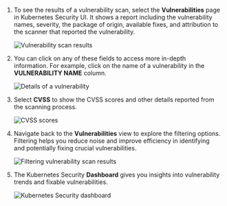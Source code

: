 ---
---
1. To see the results of a vulnerability scan, select the **Vulnerabilities** page in Kubernetes Security UI. It shows a report including the vulnerability names, severity, the package of origin, available fixes, and attribution to the scanner that reported the vulnerability.

    ![Vulnerability scan results](/docs/kubeclarity/getting-started/first-tasks-ui/vulnerability-scan-results.png)

1. You can click on any of these fields to access more in-depth information. For example, click on the name of a vulnerability in the **VULNERABILITY NAME** column.

    ![Details of a vulnerability](/docs/kubeclarity/getting-started/first-tasks-ui/vulnerability-scan-details.png)

1. Select **CVSS** to show the CVSS scores and other details reported from the scanning process.

    ![CVSS scores](/docs/kubeclarity/getting-started/first-tasks-ui/vulnerability-scan-cvss.png)

1. Navigate back to the **Vulnerabilities** view to explore the filtering options. Filtering helps you reduce noise and improve efficiency in identifying and potentially fixing crucial vulnerabilities.

    ![Filtering vulnerability scan results](/docs/kubeclarity/getting-started/first-tasks-ui/vulnerability-scan-filter.png)

1. The Kubernetes Security **Dashboard** gives you insights into vulnerability trends and fixable vulnerabilities.

    ![Kubernetes Security dashboard](/docs/kubeclarity/getting-started/first-tasks-ui/dashboard-with-data.png)

